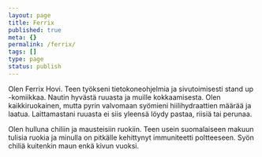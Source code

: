 ```yaml
--- 
layout: page
title: Ferrix
published: true
meta: {}
permalink: /ferrix/
tags: []
type: page
status: publish
---
```

Olen Ferrix Hovi. Teen työkseni tietokoneohjelmia ja sivutoimisesti
stand up -komiikkaa. Nautin hyvästä ruuasta ja muille kokkaamisesta.
Olen kaikkiruokainen, mutta pyrin valvomaan syömieni hiilihydraattien
määrää ja laatua. Laittamastani ruuasta ei siis yleensä löydy pastaa,
riisiä tai perunaa.

Olen hulluna chiliin ja mausteisiin ruokiin. Teen usein suomalaiseen
makuun tulisia ruokia ja minulla on pitkälle kehittynyt immuniteetti
poltteeseen. Syön chiliä kuitenkin maun enkä kivun vuoksi.
